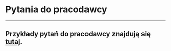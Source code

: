 <!-- .slide: data-background="#111111" -->

# Pytania do pracodawcy

___

## Przykłady pytań do pracodawcy znajdują się [tutaj](../module2/index.en.html).